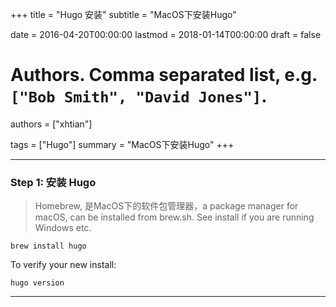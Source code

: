 +++
title = "Hugo 安装"
subtitle = "MacOS下安装Hugo"

date = 2016-04-20T00:00:00
lastmod = 2018-01-14T00:00:00
draft = false

# Authors. Comma separated list, e.g. `["Bob Smith", "David Jones"]`.
authors = ["xhtian"]

tags = ["Hugo"]
summary = "MacOS下安装Hugo"
+++


---

### **Step 1: 安装 Hugo**

> Homebrew, 是MacOS下的软件包管理器，a package manager for macOS, can be installed from brew.sh. See install if you are running Windows etc.

	brew install hugo


To verify your new install:

	hugo version
---